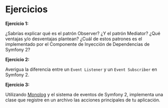 # Ejercicios

**Ejercicio 1:**

¿Sabrías explicar qué es el patrón Observer? ¿Y el patrón Mediator? ¿Qué ventajas y/o desventajas plantean? ¿Cuál de estos patrones es el implementado por el Componente de Inyección de Dependencias de Symfony 2?

**Ejercicio 2:**

Averigua la diferencia entre un `Event Listener` y un `Event Subscriber` en Symfony 2.


**Ejercicio 3:**

Utilizando [Monolog](http://symfony.com/doc/current/cookbook/logging/monolog.html) y el sistema de eventos de Symfony 2, implementa una clase que registre en un archivo las acciones principales de tu aplicación.
